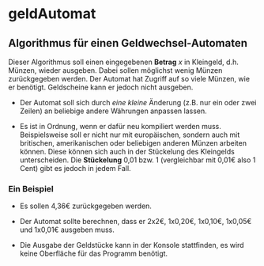 # geldAutomat
## Algorithmus für einen Geldwechsel-Automaten
Dieser Algorithmus soll einen eingegebenen **Betrag** *x* in Kleingeld, d.h. Münzen, wieder ausgeben. Dabei sollen möglichst wenig Münzen zurückgegeben werden.
Der Automat hat Zugriff auf so viele Münzen, wie er benötigt. Geldscheine kann er jedoch nicht ausgeben.

- Der Automat soll sich durch *eine kleine* Änderung (z.B. nur ein oder zwei Zeilen) an beliebige andere Währungen anpassen lassen. 

- Es ist in Ordnung, wenn er dafür neu kompiliert werden muss. Beispielsweise soll er nicht nur mit europäischen, sondern auch mit britischen, amerikanischen oder beliebigen anderen Münzen arbeiten können. Diese können sich auch in der Stückelung des Kleingelds unterscheiden. Die **Stückelung** 0,01 bzw. 1 (vergleichbar mit 0,01€ also 1 Cent) gibt es jedoch in jedem Fall.

### Ein Beispiel

- Es sollen 4,36€ zurückgegeben werden.

- Der Automat sollte berechnen, dass er 2x2€, 1x0,20€, 1x0,10€, 1x0,05€ und 1x0,01€ ausgeben muss.

- Die Ausgabe der Geldstücke kann in der Konsole stattfinden, es wird keine Oberfläche für das Programm benötigt.
